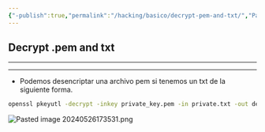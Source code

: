 ```yaml
---
{"-publish":true,"permalink":"/hacking/basico/decrypt-pem-and-txt/","PassFrontmatter":true}
---
```



## Decrypt .pem and txt
--------------------------

---------------------------------

- Podemos desencriptar una archivo pem si tenemos un txt de la siguiente forma.

```bash
openssl pkeyutl -decrypt -inkey private_key.pem -in private.txt -out decrypted_file.txt
```

![Pasted image 20240526173531.png](/img/user/imgs/Pasted%20image%2020240526173531.png)